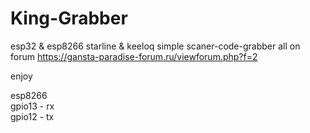 # King-Grabber
esp32 & esp8266 starline & keeloq simple scaner-code-grabber 
all on forum https://gansta-paradise-forum.ru/viewforum.php?f=2

enjoy

esp8266 </br>
gpio13 - rx
</br>
gpio12 - tx
